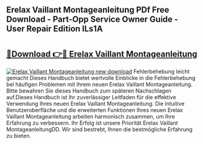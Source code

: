 ## Erelax Vaillant Montageanleitung PDf Free Download - Part-Opp Service Owner Guide - User Repair Edition ILs1A

# <h2><a href="http://df6ezi.blite.top/?on=Erelax+Vaillant+Montageanleitung">🔗Download 👉🔴 Erelax Vaillant Montageanleitung</a></h2>

[![Erelax Vaillant Montageanleitung new download](https://i.imgur.com/lujVjoI.png)](http://df6ezi.blite.top/?on=Erelax+Vaillant+Montageanleitung)
Fehlerbehebung leicht gemacht Dieses Handbuch bietet wertvolle Einblicke in die Fehlerbehebung bei häufigen Problemen mit Ihrem neuen Erelax Vaillant Montageanleitung. Bitte bewahren Sie dieses Handbuch zum späteren Nachschlagen auf.Dieses Handbuch ist Ihr zuverlässiger Leitfaden für die effektive Verwendung Ihres neuen Erelax Vaillant Montageanleitung. Die intuitive Benutzeroberfläche und die erweiterten Funktionen Ihres neuen Erelax Vaillant Montageanleitung arbeiten harmonisch zusammen, um Ihre Erfahrung zu verbessern. Ihr Erfolg ist unsere Priorität Erelax Vaillant MontageanleitungDD. Wir sind bestrebt, Ihnen die bestmögliche Erfahrung zu bieten.
